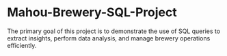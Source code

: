 # Mahou-Brewery-SQL-Project
The primary goal of this project is to demonstrate the use of SQL queries to extract insights, perform data analysis, and manage brewery operations efficiently.
